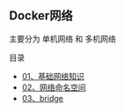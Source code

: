 ## Docker网络

主要分为 单机网络 和 多机网络

目录
- [01、基础网络知识](./readme1.md#class03-01)
- [02、网络命名空间](./readme1.md#class03-02)
- [03、bridge](./readme1.md#class03-03)